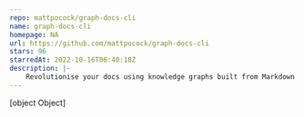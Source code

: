 ```yaml
---
repo: mattpocock/graph-docs-cli
name: graph-docs-cli
homepage: NA
url: https://github.com/mattpocock/graph-docs-cli
stars: 96
starredAt: 2022-10-16T06:40:18Z
description: |-
    Revolutionise your docs using knowledge graphs built from Markdown
---
```


[object Object]
